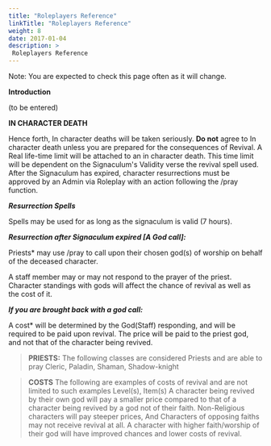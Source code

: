 ```yaml
---
title: "Roleplayers Reference"
linkTitle: "Roleplayers Reference"
weight: 8
date: 2017-01-04
description: >
 Roleplayers Reference
---
```


Note: You are expected to check this page often as it will change. 

**Introduction**

(to be entered)

**IN CHARACTER DEATH**

Hence forth, In character deaths will be taken seriously.
**Do not** agree to In character death unless you are prepared for the consequences of Revival. A Real life-time limit will be attached to an in character death. This time limit will be dependent on the Signaculum's Validity verse the revival spell used. After the Signaculum has expired, character resurrections must be approved by an Admin via Roleplay with an action following the /pray function.

***Resurrection Spells***

Spells may be used for as long as the signaculum is valid (7 hours).

***Resurrection after Signaculum expired [A God call]:***

Priests* may use /pray to call upon their chosen god(s) of worship on behalf of the deceased character.

A staff member may or may not respond to the prayer of the priest. Character standings with gods will affect the chance of revival as well as the cost of it.

***If you are brought back with a god call:***

A cost* will be determined by the God(Staff) responding, and will be required to be paid upon revival. The price will be paid to the priest god, and not that of the character being revived.


> **PRIESTS:** The following classes are considered Priests and are able to pray
> Cleric, Paladin, Shaman, Shadow-knight


> **COSTS** The following are examples of costs of revival and are not limited to such examples
> Level(s), Item(s)
> A character being revived by their own god will pay a smaller price compared to that of a character being revived by a god not of their faith.
> Non-Religious characters will pay steeper prices, And Characters of opposing faiths may not receive revival at all.
> A character with higher faith/worship of their god will have improved chances and lower costs of revival.
